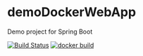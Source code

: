 # demoDockerWebApp
Demo project for Spring Boot

[![Build Status](https://travis-ci.com/krogot88/demoDockerWebApp.svg)](https://travis-ci.com/krogot88/demoDockerWebApp)
[![docker build](https://img.shields.io/docker/cloud/build/krogot88/demodockerwebapp)](https://cloud.docker.com/u/fanjups/repository/docker/krogot88/demodockerwebapp)
